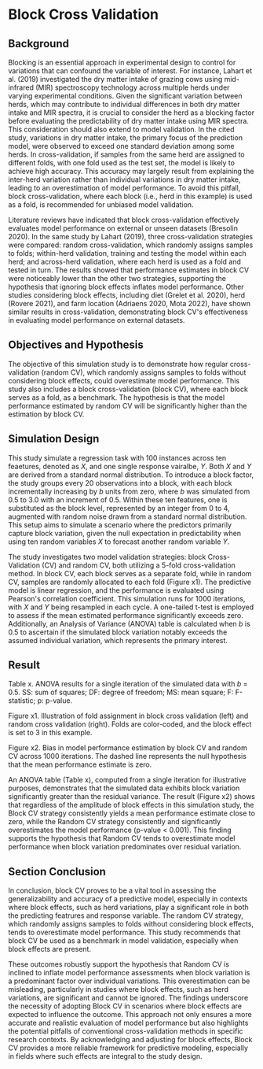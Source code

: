 # Block Cross Validation

## Background

Blocking is an essential approach in experimental design to control for variations that can confound the variable of interest. For instance, Lahart et al. (2019) investigated the dry matter intake of grazing cows using mid-infrared (MIR) spectroscopy technology across multiple herds under varying experimental conditions. Given the significant variation between herds, which may contribute to individual differences in both dry matter intake and MIR spectra, it is crucial to consider the herd as a blocking factor before evaluating the predictability of dry matter intake using MIR spectra. This consideration should also extend to model validation. In the cited study, variations in dry matter intake, the primary focus of the prediction model, were observed to exceed one standard deviation among some herds. In cross-validation, if samples from the same herd are assigned to different folds, with one fold used as the test set, the model is likely to achieve high accuracy. This accuracy may largely result from explaining the inter-herd variation rather than individual variations in dry matter intake, leading to an overestimation of model performance. To avoid this pitfall, block cross-validation, where each block (i.e., herd in this example) is used as a fold, is recommended for unbiased model validation.

Literature reviews have indicated that block cross-validation effectively evaluates model performance on external or unseen datasets (Bresolin 2020). In the same study by Lahart (2019), three cross-validation strategies were compared: random cross-validation, which randomly assigns samples to folds; within-herd validation, training and testing the model within each herd; and across-herd validation, where each herd is used as a fold and tested in turn. The results showed that performance estimates in block CV were noticeably lower than the other two strategies, supporting the hypothesis that ignoring block effects inflates model performance. Other studies considering block effects, including diet (Grelet et al. 2020), herd (Rovere 2021), and farm location (Adriaens 2020, Mota 2022), have shown similar results in cross-validation, demonstrating block CV's effectiveness in evaluating model performance on external datasets.

## Objectives and Hypothesis

The objective of this simulation study is to demonstrate how regular cross-validation (random CV), which randomly assigns samples to folds without considering block effects, could overestimate model performance. This study also includes a block cross-validation (block CV), where each block serves as a fold, as a benchmark. The hypothesis is that the model performance estimated by random CV will be significantly higher than the estimation by block CV.


## Simulation Design

This study simulate a regression task with 100 instances across ten feaetures, denoted as $X$, and one single response vairalbe, $Y$. Both $X$ and $Y$ are derived from a standard normal distribution. To introduce a block factor, the study groups every 20 observations into a block, with each block incrementally increasing by $b$ units from zero, where $b$ was simulated from 0.5 to 3.0 with an increment of 0.5. Within these ten features, one is substituted as the block level, represented by an integer from 0 to 4, augmented with random noise drawn from a standard normal distribution. This setup aims to simulate a scenario where the predictors primarily capture block variation, given the null expectation in predictability when using ten random variables $X$ to forecast another random variable $Y$.

The study investigates two model validation strategies: block Cross-Validation (CV) and random CV, both utilizing a 5-fold cross-validation method. In block CV, each block serves as a separate fold, while in random CV, samples are randomly allocated to each fold (Figure x1). The predictive model is linear regression, and the performance is evaluated using Pearson's correlation coefficient. This simulation runs for 1000 iterations, with $X$ and $Y$ being resampled in each cycle. A one-tailed t-test is employed to assess if the mean estimated performance significantly exceeds zero. Additionally, an Analysis of Variance (ANOVA) table is calculated when $b$ is 0.5
to ascertain if the simulated block variation notably exceeds the assumed individual variation, which represents the primary interest.

## Result

Table x. ANOVA results for a single iteration of the simulated data with $b$ = 0.5. SS: sum of squares; DF: degree of freedom; MS: mean square; F: F-statistic; p: p-value.

Figure x1. Illustration of fold assignment in block cross validation (left) and random cross validation (right). Folds are color-coded, and the block effect is set to 3 in this example.

Figure x2. Bias in model performance estimation by block CV and random CV across 1000 iterations. The dashed line represents the null hypothesis that the mean performance estimate is zero.

An ANOVA table (Table x), computed from a single iteration for illustrative purposes, demonstrates that the simulated data exhibits block variation significantly greater than the residual variance. The result (Figure x2) shows that regardless of the amplitude of block effects in this simulation study, the Block CV strategy consistently yields a mean performance estimate close to zero, while the Random CV strategy consistently and significantly overestimates the model performance (p-value < 0.001). This finding supports the hypothesis that Random CV tends to overestimate model performance when block variation predominates over residual variation.

## Section Conclusion

In conclusion, block CV proves to be a vital tool in assessing the generalizability and accuracy of a predictive model, especially in contexts where block effects, such as herd variations, play a significant role in both the predicting featrures and response variable. The random CV strategy, which randomly assigns samples to folds without considering block effects, tends to overestimate model performance. This study recommends that block CV be used as a benchmark in model validation, especially when block effects are present.

These outcomes robustly support the hypothesis that Random CV is inclined to inflate model performance assessments when block variation is a predominant factor over individual variations. This overestimation can be misleading, particularly in studies where block effects, such as herd variations, are significant and cannot be ignored. The findings underscore the necessity of adopting Block CV in scenarios where block effects are expected to influence the outcome. This approach not only ensures a more accurate and realistic evaluation of model performance but also highlights the potential pitfalls of conventional cross-validation methods in specific research contexts. By acknowledging and adjusting for block effects, Block CV provides a more reliable framework for predictive modeling, especially in fields where such effects are integral to the study design.
